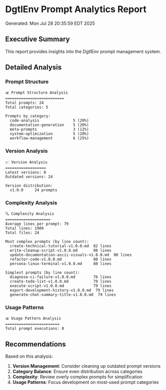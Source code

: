 # DgtlEnv Prompt Analytics Report
Generated: Mon Jul 28 20:35:59 EDT 2025

## Executive Summary

This report provides insights into the DgtlEnv prompt management system.

## Detailed Analysis

### Prompt Structure
```
📊 Prompt Structure Analysis
==========================
Total prompts: 24
Total categories: 5

Prompts by category:
  code-analysis               5 (20%)
  documentation-generation    5 (20%)
  meta-prompts                3 (12%)
  system-optimization         5 (20%)
  workflow-management         6 (25%)

```

### Version Analysis
```
📈 Version Analysis
==================
Latest versions: 0
Outdated versions: 24

Version distribution:
  v1.0.0     24 prompts

```

### Complexity Analysis
```
🔍 Complexity Analysis
====================
Average lines per prompt: 79
Total lines: 1909
Total files: 24

Most complex prompts (by line count):
  create-technical-tutorial-v1.0.0.md  82 lines
  write-cleanup-script-v1.0.0.md       80 lines
  update-documentation-ascii-visuals-v1.0.0.md  80 lines
  refactor-code-v1.0.0.md              80 lines
  persona-linux-terminal-v1.0.0.md     80 lines

Simplest prompts (by line count):
  diagnose-ci-failure-v1.0.0.md        76 lines
  create-todo-list-v1.0.0.md           79 lines
  execute-script-v1.0.0.md             79 lines
  export-development-history-v1.0.0.md  79 lines
  generate-chat-summary-title-v1.0.0.md  79 lines

```

### Usage Patterns
```
📊 Usage Pattern Analysis
========================
Total prompt executions: 0

```

## Recommendations

Based on this analysis:

1. **Version Management**: Consider cleaning up outdated prompt versions
2. **Category Balance**: Ensure even distribution across categories
3. **Complexity**: Review overly complex prompts for simplification
4. **Usage Patterns**: Focus development on most-used prompt categories

